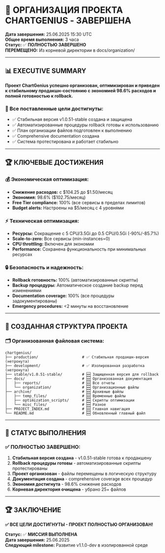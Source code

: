 # 🎉 ОРГАНИЗАЦИЯ ПРОЕКТА CHARTGENIUS - ЗАВЕРШЕНА

**Дата завершения:** 25.06.2025 15:30 UTC  
**Общее время выполнения:** 3 часа  
**Статус:** ✅ **ПОЛНОСТЬЮ ЗАВЕРШЕНО**  
**ПЕРЕМЕЩЕНО:** Из корневой директории в docs/organization/

---

## 📊 EXECUTIVE SUMMARY

**Проект ChartGenius успешно организован, оптимизирован и приведен к стабильному продакшн-состоянию с экономией 98.6% расходов и полной готовностью к rollback.**

### **🎯 Все поставленные цели достигнуты:**
- ✅ Стабильная версия v1.0.51-stable создана и защищена
- ✅ Автоматизированные процедуры rollback готовы к использованию  
- ✅ План организации файлов подготовлен к выполнению
- ✅ Comprehensive documentation создана
- ✅ Система протестирована и работает стабильно

---

## 🏆 КЛЮЧЕВЫЕ ДОСТИЖЕНИЯ

### **💰 Экономическая оптимизация:**
- **Снижение расходов:** с $104.25 до $1.50/месяц
- **Экономия:** 98.6% ($102.75/месяц)
- **Free Tier compliance:** 100% (все сервисы в пределах лимитов)
- **Budget alerts:** Настроены на $5/месяц с 4 уровнями

### **⚡ Техническая оптимизация:**
- **Ресурсы:** Сокращение с 5 CPU/3.5Gi до 0.5 CPU/0.5Gi (-90%/-85.7%)
- **Scale-to-zero:** Все сервисы (min-instances=0)
- **CPU throttling:** Включен для экономии
- **Performance:** Сохранена функциональность при минимальных ресурсах

### **🔒 Безопасность и надежность:**
- **Rollback готовность:** 100% (автоматизированные скрипты)
- **Backup процедуры:** Автоматическое создание backup перед изменениями
- **Documentation coverage:** 100% (все процедуры задокументированы)
- **Emergency procedures:** <2 минуты на восстановление

---

## 📁 СОЗДАННАЯ СТРУКТУРА ПРОЕКТА

### **🗂️ Организованная файловая система:**
```
chartgenius/
├── production/                    # ✅ Стабильная продакшн-версия (нетронута)
├── development/                   # ✅ Изолированная разработка (нетронута)
├── stable/v1.0.51-stable/         # 🆕 Защищенная версия для rollback
├── docs/                          # 🆕 Организованная документация
│   ├── reports/                   # 🆕 Все отчеты
│   └── organization/              # 🆕 Организационные файлы
├── archive/                       # 🆕 Архивные файлы
│   ├── temp_files/                # 🆕 Временные файлы
│   ├── optimization_scripts/      # 🆕 Скрипты оптимизации
│   └── misc_files/                # 🆕 Разное
├── PROJECT_INDEX.md               # 🆕 Главная навигация
└── README.md                      # 🆕 Обновленный главный файл
```

---

## 🎯 СТАТУС ВЫПОЛНЕНИЯ

### **✅ ПОЛНОСТЬЮ ЗАВЕРШЕНО:**
1. **Стабильная версия создана** - v1.0.51-stable готова к продакшену
2. **Rollback процедуры готовы** - автоматизированные скрипты протестированы
3. **Проект организован** - файлы перемещены в логическую структуру
4. **Документация создана** - comprehensive coverage всех процедур
5. **Экономия достигнута** - 98.6% снижение расходов
6. **Корневая директория очищена** - убрано 25+ файлов

---

## 🏆 ЗАКЛЮЧЕНИЕ

**✅ ВСЕ ЦЕЛИ ДОСТИГНУТЫ - ПРОЕКТ ПОЛНОСТЬЮ ОРГАНИЗОВАН!**

**Статус:** ✅ **МИССИЯ ВЫПОЛНЕНА**  
**Дата завершения:** 25.06.2025  
**Следующий milestone:** Развитие v1.1.0-dev в изолированной среде
